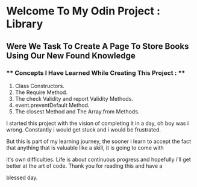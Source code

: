 # Welcome To My Odin Project : Library

## Were We Task To Create A Page To Store Books Using Our New Found Knowledge

### ** Concepts I Have Learned While Creating This Project : **
1. Class Constructors.
2. The Require Method.
3. The check Validity and report Validity Methods.
4. event.preventDefault Method.
5. The closest Method and The Array.from Methods.

I started this project with the vision of completing it in a day, oh boy was i wrong. Constantly i would get stuck and i would be frustrated.

But this is part of my learning journey, the sooner i learn to accept the fact that anything that is valuable like a skill, it is going to come with

it's own difficulties. Life is about continuous progress and hopefully i'll get better at the art of code. Thank you for reading this and have a

blessed day.